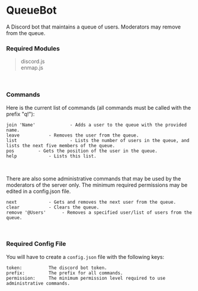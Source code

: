 
# QueueBot

A Discord bot that maintains a queue of users. Moderators may remove from the queue.

### Required Modules
> discord.js <br /> enmap.js

<br />

### Commands
Here is the current list of commands (all commands must be called with the prefix "q!"):
```
join 'Name' 	        - Adds a user to the queue with the provided name.
leave 			- Removes the user from the queue.
list	               	- Lists the number of users in the queue, and lists the next five members of the queue.
pos		  	- Gets the position of the user in the queue.
help			- Lists this list.
```

<br />

There are also some administrative commands that may be used by the moderators of the server only.
The minimum required permissions may be edited in a config.json file.
```
next			- Gets and removes the next user from the queue.
clear			- Clears the queue.
remove '@Users'      - Removes a specified user/list of users from the queue.
```

<br />

### Required Config File
You will have to create a `config.json` file with the following keys:
```
token:			The discord bot token.
prefix:			The prefix for all commands.
permission:		The minimum permission level required to use administrative commands.
```
